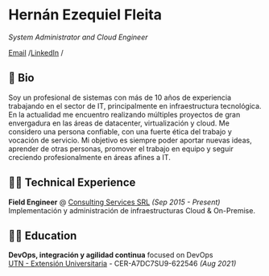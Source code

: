 # Hernán Ezequiel Fleita

_System Administrator and Cloud Engineer_

[Email](mailto:hernanfleita@gmail.com) /[LinkedIn](https://www.linkedin.com/in/hernanfleita/) /  

## 📝 Bio
Soy un profesional de sistemas con más de 10 años de experiencia trabajando en el sector de IT, principalmente en infraestructura tecnológica. En la actualidad me encuentro realizando múltiples proyectos de gran envergadura en las áreas de datacenter, virtualización y cloud. Me considero una persona confiable, con una fuerte ética del trabajo y vocación de servicio. Mi objetivo es siempre poder aportar nuevas ideas, aprender de otras personas, promover el trabajo en equipo y seguir creciendo profesionalmente en áreas afines a IT.
## 👨‍💻 Technical Experience

**Field Engineer** @ [Consulting Services SRL](https://cservices.com.ar/) _(Sep 2015 - Present)_
Implementación y administración de infraestructuras Cloud & On-Premise.

## 👨‍🎓 Education

**DevOps, integración y agilidad continua** focused on DevOps<br>
[UTN - Extensión Universitaria](https://sigead.online/alumnos/validar_certificado) - CER-A7DC7SU9-622546 _(Aug 2021)_


